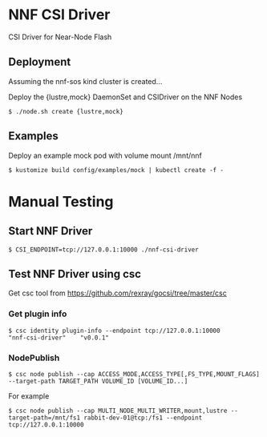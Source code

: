 # NNF CSI Driver

CSI Driver for Near-Node Flash

## Deployment

Assuming the nnf-sos kind cluster is created...

Deploy the {lustre,mock} DaemonSet and CSIDriver on the NNF Nodes
```
$ ./node.sh create {lustre,mock}
```

## Examples

Deploy an example mock pod with volume mount /mnt/nnf
```
$ kustomize build config/examples/mock | kubectl create -f -
```

# Manual Testing

## Start NNF Driver
```
$ CSI_ENDPOINT=tcp://127.0.0.1:10000 ./nnf-csi-driver
```

## Test NNF Driver using csc
Get csc tool from https://github.com/rexray/gocsi/tree/master/csc

### Get plugin info
```
$ csc identity plugin-info --endpoint tcp://127.0.0.1:10000
"nnf-csi-driver"	"v0.0.1"
```


### NodePublish
```
$ csc node publish --cap ACCESS_MODE,ACCESS_TYPE[,FS_TYPE,MOUNT_FLAGS] --target-path TARGET_PATH VOLUME_ID [VOLUME_ID...]
```
For example
```
$ csc node publish --cap MULTI_NODE_MULTI_WRITER,mount,lustre --target-path=/mnt/fs1 rabbit-dev-01@tcp:/fs1 --endpoint tcp://127.0.0.1:10000
```